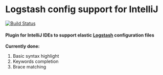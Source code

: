 # **Logstash config support for IntelliJ**

[![Build Status](https://travis-ci.com/redfoos/logstash-intellij-plugin.svg?branch=master)](https://travis-ci.com/redfoos/logstash-intellij-plugin)

#### **Plugin for IntelliJ IDEs to support elastic [Logstash](https://www.elastic.co/products/logstash) configuration files**

**Currently done:**
1. Basic syntax highlight
2. Keywords completion
3. Brace matching
